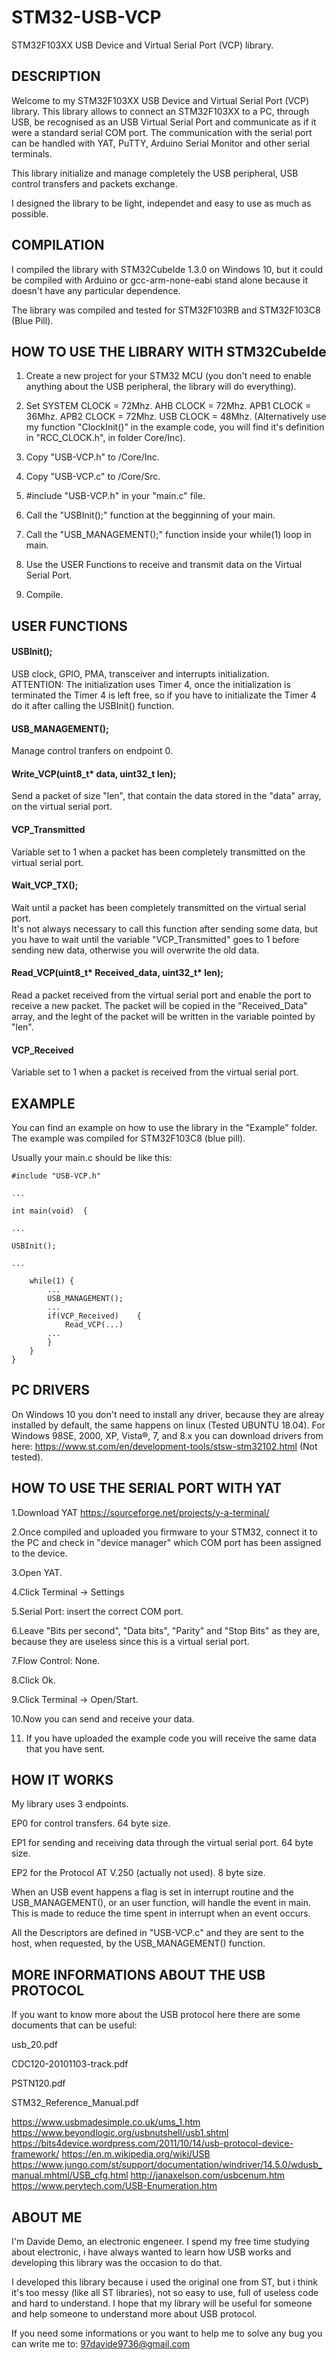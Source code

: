 # STM32-USB-VCP
STM32F103XX USB Device and Virtual Serial Port (VCP) library.

## DESCRIPTION

Welcome to my STM32F103XX USB Device and Virtual Serial Port (VCP) library.
This library allows to connect an STM32F103XX to a PC, through USB, be recognised as an USB Virtual Serial Port and
communicate as if it were a standard serial COM port.
The communication with the serial port can be handled with YAT, PuTTY, Arduino Serial Monitor and other serial terminals.

This library initialize and manage completely the USB peripheral, USB control transfers and packets exchange.

I designed the library to be light, independet and easy to use as much as possible.




## COMPILATION

I compiled the library with STM32CubeIde 1.3.0 on Windows 10, but it could be compiled with Arduino or gcc-arm-none-eabi stand alone because it doesn't have any
particular dependence.

The library was compiled and tested for STM32F103RB and STM32F103C8 (Blue Pill).





## HOW TO USE THE LIBRARY WITH STM32CubeIde

1. Create a new project for your STM32 MCU (you don't need to enable anything about the USB peripheral, the library will do everything).

2. Set SYSTEM CLOCK = 72Mhz. AHB CLOCK = 72Mhz. APB1 CLOCK = 36Mhz. APB2 CLOCK = 72Mhz. USB CLOCK = 48Mhz. (Alternatively use my function "ClockInit()" in the example code, you will find it's definition in "RCC_CLOCK.h", in folder Core/Inc).  

3. Copy "USB-VCP.h" to <projet folder>/Core/Inc.

4. Copy "USB-VCP.c" to <projet folder>/Core/Src.

5. #include "USB-VCP.h" in your "main.c" file.

6. Call the "USBInit();" function at the begginning of your main.

7. Call the "USB_MANAGEMENT();" function inside your while(1) loop in main.

8. Use the USER Functions to receive and transmit data on the Virtual Serial Port.

9. Compile.





## USER FUNCTIONS

#### USBInit();
USB clock, GPIO, PMA, transceiver and interrupts initialization.  
ATTENTION: The initialization uses Timer 4, once the initialization is terminated the Timer 4 is left free, so if you have to initializate the Timer 4 do it after calling the USBInit() function.

#### USB_MANAGEMENT();
Manage control tranfers on endpoint 0.  

#### Write_VCP(uint8_t* data, uint32_t len);
Send a packet of size "len", that contain the data stored in the "data" array, on the virtual serial port.  

#### VCP_Transmitted
Variable set to 1 when a packet has been completely transmitted on the virtual serial port.  

#### Wait_VCP_TX();
Wait until a packet has been completely transmitted on the virtual serial port.  
It's not always necessary to call this function after sending some data, but you have to wait until the variable "VCP_Transmitted" goes to 1 before sending new data, otherwise you will overwrite the old data.  

#### Read_VCP(uint8_t* Received_data, uint32_t* len);
Read a packet received from the virtual serial port and enable the port to receive a new packet. The packet will be copied in the "Received_Data" array, and the leght of the packet will be written in the variable pointed by "len".  

#### VCP_Received
Variable set to 1 when a packet is received from the virtual serial port.  




## EXAMPLE

You can find an example on how to use the library in the "Example" folder. The example was compiled for STM32F103C8 (blue pill).

Usually your main.c should be like this:


```
#include "USB-VCP.h"

...

int main(void)	{

...

USBInit();

...	
	
	while(1) {
		...
		USB_MANAGEMENT();
		...
		if(VCP_Received)	{
			Read_VCP(...)		 
		...
		}
	}
}
```





## PC DRIVERS

On Windows 10 you don't need to install any driver, because they are alreay installed by default, the same happens on linux (Tested UBUNTU 18.04).
For Windows 98SE, 2000, XP, Vista®, 7, and 8.x you can download drivers from here:
https://www.st.com/en/development-tools/stsw-stm32102.html
(Not tested).





## HOW TO USE THE SERIAL PORT WITH YAT

1.Download YAT https://sourceforge.net/projects/y-a-terminal/

2.Once compiled and uploaded you firmware to your STM32, connect it to the PC and check in "device manager" which COM port has been assigned to the device.

3.Open YAT.

4.Click Terminal -> Settings

5.Serial Port: insert the correct COM port.

6.Leave "Bits per second", "Data bits", "Parity" and "Stop Bits" as they are, because they are useless since this is a virtual serial port.

7.Flow Control: None.

8.Click Ok.

9.Click Terminal -> Open/Start.

10.Now you can send and receive your data.

11. If you have uploaded the example code you will receive the same data that you have sent.




## HOW IT WORKS

My library uses 3 endpoints.

EP0 for control transfers. 64 byte size.

EP1 for sending and receiving data through the virtual serial port. 64 byte size.

EP2 for the Protocol AT V.250 (actually not used).	8 byte size.

When an USB event happens a flag is set in interrupt routine and the USB_MANAGEMENT(), or an user function, will handle the event in main.
This is made to reduce the time spent in interrupt when an event occurs.

All the Descriptors are defined in "USB-VCP.c" and they are sent to the host, when requested, by the USB_MANAGEMENT() function.




## MORE INFORMATIONS ABOUT THE USB PROTOCOL

If you want to know more about the USB protocol here there are some documents that can be useful:

usb_20.pdf

CDC120-20101103-track.pdf

PSTN120.pdf

STM32_Reference_Manual.pdf

https://www.usbmadesimple.co.uk/ums_1.htm
https://www.beyondlogic.org/usbnutshell/usb1.shtml
https://bits4device.wordpress.com/2011/10/14/usb-protocol-device-framework/
https://en.m.wikipedia.org/wiki/USB
https://www.jungo.com/st/support/documentation/windriver/14.5.0/wdusb_manual.mhtml/USB_cfg.html
http://janaxelson.com/usbcenum.htm
https://www.perytech.com/USB-Enumeration.htm





## ABOUT ME

I'm Davide Demo, an electronic engeneer.
I spend my free time studying about electronic, i have always wanted to learn how USB works and developing this library was the occasion to do that.

I developed this library because i used the original one from ST, but i think it's too messy (like all ST libraries), not so easy to use, full of useless code and hard to understand.
I hope that my library will be useful for someone and help someone to understand more about USB protocol.

If you need some informations or you want to help me to solve any bug you can write me to: 97davide9736@gmail.com